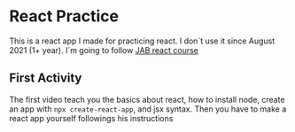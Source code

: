 # React Practice

This is a react app I made for practicing react. I don´t use it since August 2021 (1+ year).
I´m going to follow [JAB react course](https://www.youtube.com/watch?v=VoMyUgI-5NI&list=PLRM7PpbqqStKo-NiCuzuYwewZmd9b-EZ9)

## First Activity

The first video teach you the basics about react, how to install node, create an app with `npx create-react-app`, and jsx syntax. Then you have to make a react app yourself followings his instructions
